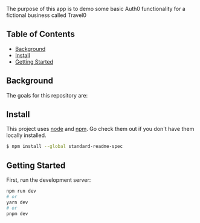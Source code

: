 The purpose of this app is to demo some basic Auth0 functionality for a fictional business called Travel0

## Table of Contents

- [Background](#background)
- [Install](#install)
- [Getting Started](#getting-started)

## Background

The goals for this repository are:

## Install

This project uses [node](http://nodejs.org) and [npm](https://npmjs.com). Go check them out if you don't have them locally installed.

```sh
$ npm install --global standard-readme-spec
```


## Getting Started

First, run the development server:

```bash
npm run dev
# or
yarn dev
# or
pnpm dev
```

